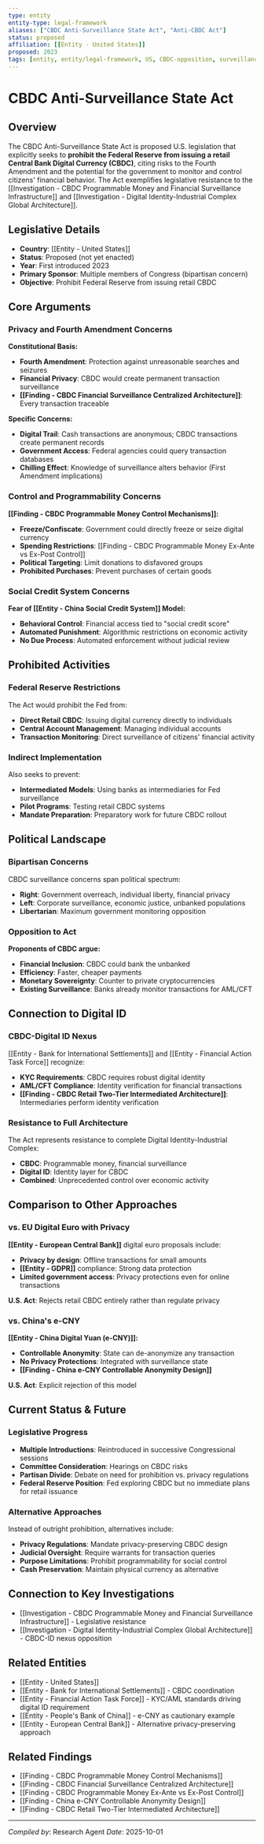 ```yaml
---
type: entity
entity-type: legal-framework
aliases: ["CBDC Anti-Surveillance State Act", "Anti-CBDC Act"]
status: proposed
affiliation: [[Entity - United States]]
proposed: 2023
tags: [entity, entity/legal-framework, US, CBDC-opposition, surveillance-resistance]
---
```


# CBDC Anti-Surveillance State Act

## Overview
The CBDC Anti-Surveillance State Act is proposed U.S. legislation that explicitly seeks to **prohibit the Federal Reserve from issuing a retail Central Bank Digital Currency (CBDC)**, citing risks to the Fourth Amendment and the potential for the government to monitor and control citizens' financial behavior. The Act exemplifies legislative resistance to the [[Investigation - CBDC Programmable Money and Financial Surveillance Infrastructure]] and [[Investigation - Digital Identity-Industrial Complex Global Architecture]].

## Legislative Details
- **Country**: [[Entity - United States]]
- **Status**: Proposed (not yet enacted)
- **Year**: First introduced 2023
- **Primary Sponsor**: Multiple members of Congress (bipartisan concern)
- **Objective**: Prohibit Federal Reserve from issuing retail CBDC

## Core Arguments

### Privacy and Fourth Amendment Concerns
**Constitutional Basis:**
- **Fourth Amendment**: Protection against unreasonable searches and seizures
- **Financial Privacy**: CBDC would create permanent transaction surveillance
- **[[Finding - CBDC Financial Surveillance Centralized Architecture]]**: Every transaction traceable

**Specific Concerns:**
- **Digital Trail**: Cash transactions are anonymous; CBDC transactions create permanent records
- **Government Access**: Federal agencies could query transaction databases
- **Chilling Effect**: Knowledge of surveillance alters behavior (First Amendment implications)

### Control and Programmability Concerns
**[[Finding - CBDC Programmable Money Control Mechanisms]]:**
- **Freeze/Confiscate**: Government could directly freeze or seize digital currency
- **Spending Restrictions**: [[Finding - CBDC Programmable Money Ex-Ante vs Ex-Post Control]]
- **Political Targeting**: Limit donations to disfavored groups
- **Prohibited Purchases**: Prevent purchases of certain goods

### Social Credit System Concerns
**Fear of [[Entity - China Social Credit System]] Model:**
- **Behavioral Control**: Financial access tied to "social credit score"
- **Automated Punishment**: Algorithmic restrictions on economic activity
- **No Due Process**: Automated enforcement without judicial review

## Prohibited Activities

### Federal Reserve Restrictions
The Act would prohibit the Fed from:
- **Direct Retail CBDC**: Issuing digital currency directly to individuals
- **Central Account Management**: Managing individual accounts
- **Transaction Monitoring**: Direct surveillance of citizens' financial activity

### Indirect Implementation
Also seeks to prevent:
- **Intermediated Models**: Using banks as intermediaries for Fed surveillance
- **Pilot Programs**: Testing retail CBDC systems
- **Mandate Preparation**: Preparatory work for future CBDC rollout

## Political Landscape

### Bipartisan Concerns
CBDC surveillance concerns span political spectrum:
- **Right**: Government overreach, individual liberty, financial privacy
- **Left**: Corporate surveillance, economic justice, unbanked populations
- **Libertarian**: Maximum government monitoring opposition

### Opposition to Act
**Proponents of CBDC argue:**
- **Financial Inclusion**: CBDC could bank the unbanked
- **Efficiency**: Faster, cheaper payments
- **Monetary Sovereignty**: Counter to private cryptocurrencies
- **Existing Surveillance**: Banks already monitor transactions for AML/CFT

## Connection to Digital ID

### CBDC-Digital ID Nexus
[[Entity - Bank for International Settlements]] and [[Entity - Financial Action Task Force]] recognize:
- **KYC Requirements**: CBDC requires robust digital identity
- **AML/CFT Compliance**: Identity verification for financial transactions
- **[[Finding - CBDC Retail Two-Tier Intermediated Architecture]]**: Intermediaries perform identity verification

### Resistance to Full Architecture
The Act represents resistance to complete Digital Identity-Industrial Complex:
- **CBDC**: Programmable money, financial surveillance
- **Digital ID**: Identity layer for CBDC
- **Combined**: Unprecedented control over economic activity

## Comparison to Other Approaches

### vs. EU Digital Euro with Privacy
**[[Entity - European Central Bank]]** digital euro proposals include:
- **Privacy by design**: Offline transactions for small amounts
- **[[Entity - GDPR]]** compliance: Strong data protection
- **Limited government access**: Privacy protections even for online transactions

**U.S. Act**: Rejects retail CBDC entirely rather than regulate privacy

### vs. China's e-CNY
**[[Entity - China Digital Yuan (e-CNY)]]:**
- **Controllable Anonymity**: State can de-anonymize any transaction
- **No Privacy Protections**: Integrated with surveillance state
- **[[Finding - China e-CNY Controllable Anonymity Design]]**

**U.S. Act**: Explicit rejection of this model

## Current Status & Future

### Legislative Progress
- **Multiple Introductions**: Reintroduced in successive Congressional sessions
- **Committee Consideration**: Hearings on CBDC risks
- **Partisan Divide**: Debate on need for prohibition vs. privacy regulations
- **Federal Reserve Position**: Fed exploring CBDC but no immediate plans for retail issuance

### Alternative Approaches
Instead of outright prohibition, alternatives include:
- **Privacy Regulations**: Mandate privacy-preserving CBDC design
- **Judicial Oversight**: Require warrants for transaction queries
- **Purpose Limitations**: Prohibit programmability for social control
- **Cash Preservation**: Maintain physical currency as alternative

## Connection to Key Investigations
- [[Investigation - CBDC Programmable Money and Financial Surveillance Infrastructure]] - Legislative resistance
- [[Investigation - Digital Identity-Industrial Complex Global Architecture]] - CBDC-ID nexus opposition

## Related Entities
- [[Entity - United States]]
- [[Entity - Bank for International Settlements]] - CBDC coordination
- [[Entity - Financial Action Task Force]] - KYC/AML standards driving digital ID requirement
- [[Entity - People's Bank of China]] - e-CNY as cautionary example
- [[Entity - European Central Bank]] - Alternative privacy-preserving approach

## Related Findings
- [[Finding - CBDC Programmable Money Control Mechanisms]]
- [[Finding - CBDC Financial Surveillance Centralized Architecture]]
- [[Finding - CBDC Programmable Money Ex-Ante vs Ex-Post Control]]
- [[Finding - China e-CNY Controllable Anonymity Design]]
- [[Finding - CBDC Retail Two-Tier Intermediated Architecture]]

---
*Compiled by*: Research Agent
*Date*: 2025-10-01
